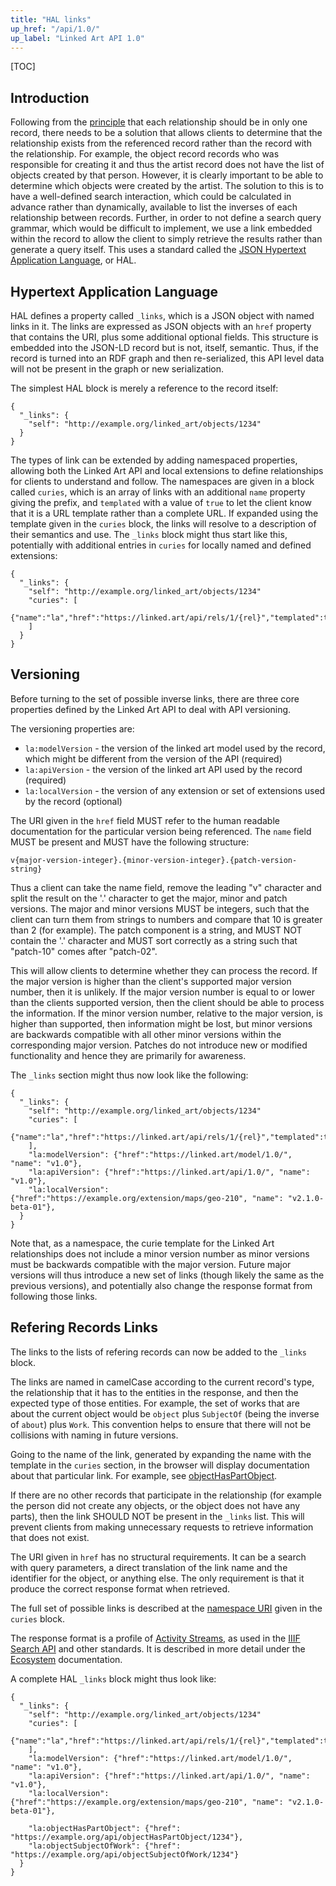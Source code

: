 ```yaml
---
title: "HAL links"
up_href: "/api/1.0/"
up_label: "Linked Art API 1.0"
---
```


[TOC]

## Introduction

Following from the [principle](../principles/) that each relationship should be in only one record, there needs to be a solution that allows clients to determine that the relationship exists from the referenced record rather than the record with the relationship. For example, the object record records who was responsible for creating it and thus the artist record does not have the list of objects created by that person. However, it is clearly important to be able to determine which objects were created by the artist. The solution to this is to have a well-defined search interaction, which could be calculated in advance rather than dynamically, available to list the inverses of each relationship between records. Further, in order to not define a search query grammar, which would be difficult to implement, we use a link embedded within the record to allow the client to simply retrieve the results rather than generate a query itself. This uses a standard called the [JSON Hypertext Application Language](https://datatracker.ietf.org/doc/html/draft-kelly-json-hal-11), or HAL.


## Hypertext Application Language

HAL defines a property called `_links`, which is a JSON object with named links in it. The links are expressed as JSON objects with an `href` property that contains the URI, plus some additional optional fields. This structure is embedded into the JSON-LD record but is not, itself, semantic. Thus, if the record is turned into an RDF graph and then re-serialized, this API level data will not be present in the graph or new serialization.

The simplest HAL block is merely a reference to the record itself:

```
{
  "_links": {
    "self": "http://example.org/linked_art/objects/1234"
  }
}
```

The types of link can be extended by adding namespaced properties, allowing both the Linked Art API and local extensions to define relationships for clients to understand and follow. The namespaces are given in a block called `curies`, which is an array of links with an additional `name` property giving the prefix, and `templated` with a value of `true` to let the client know that it is a URL template rather than a complete URL. If expanded using the template given in the `curies` block, the links will resolve to a description of their semantics and use. The `_links` block might thus start like this, potentially with additional entries in `curies` for locally named and defined extensions:

```
{
  "_links": {
    "self": "http://example.org/linked_art/objects/1234"
    "curies": [
      {"name":"la","href":"https://linked.art/api/rels/1/{rel}","templated":true}
    ]
  }
}
```


## Versioning

Before turning to the set of possible inverse links, there are three core properties defined by the Linked Art API to deal with API versioning.

The versioning properties are:
* `la:modelVersion` - the version of the linked art model used by the record, which might be different from the version of the API (required)
* `la:apiVersion` - the version of the linked art API used by the record (required)
* `la:localVersion` - the version of any extension or set of extensions used by the record (optional)

The URI given in the `href` field MUST refer to the human readable documentation for the particular version being referenced. The `name` field MUST be present and MUST have the following structure:

`v{major-version-integer}.{minor-version-integer}.{patch-version-string}`

Thus a client can take the name field, remove the leading "v" character and split the result on the '.' character to get the major, minor and patch versions. The major and minor versions MUST be integers, such that the client can turn them from strings to numbers and compare that 10 is greater than 2 (for example). The patch component is a string, and MUST NOT contain the '.' character and MUST sort correctly as a string such that "patch-10" comes after "patch-02".

This will allow clients to determine whether they can process the record. If the major version is higher than the client's supported major version number, then it is unlikely. If the major version number is equal to or lower than the clients supported version, then the client should be able to process the information. If the minor version number, relative to the major version, is higher than supported, then information might be lost, but minor versions are backwards compatible with all other minor versions within the corresponding major version. Patches do not introduce new or modified functionality and hence they are primarily for awareness.

The `_links` section might thus now look like the following:

```
{
  "_links": {
    "self": "http://example.org/linked_art/objects/1234"
    "curies": [
      {"name":"la","href":"https://linked.art/api/rels/1/{rel}","templated":true}
    ],
    "la:modelVersion": {"href":"https://linked.art/model/1.0/", "name": "v1.0"},
    "la:apiVersion": {"href":"https://linked.art/api/1.0/", "name": "v1.0"},
    "la:localVersion": {"href":"https://example.org/extension/maps/geo-210", "name": "v2.1.0-beta-01"},
  }
}
```

Note that, as a namespace, the curie template for the Linked Art relationships does not include a minor version number as minor versions must be backwards compatible with the major version. Future major versions will thus introduce a new set of links (though likely the same as the previous versions), and potentially also change the response format from following those links.


## Refering Records Links

The links to the lists of refering records can now be added to the `_links` block.

The links are named in camelCase according to the current record's type, the relationship that it has to the entities in the response, and then the expected type of those entities. For example, the set of works that are about the current object would be `object` plus `SubjectOf` (being the inverse of `about`) plus `Work`. This convention helps to ensure that there will not be collisions with naming in future versions.

Going to the name of the link, generated by expanding the name with the template in the `curies` section, in the browser will display documentation about that particular link. For example, see [objectHasPartObject](https://linked.art/api/rels/1/objectHasPartObject).

If there are no other records that participate in the relationship (for example the person did not create any objects, or the object does not have any parts), then the link SHOULD NOT be present in the `_links` list. This will prevent clients from making unnecessary requests to retrieve information that does not exist.

The URI given in `href` has no structural requirements. It can be a search with query parameters, a direct translation of the link name and the identifier for the object, or anything else. The only requirement is that it produce the correct response format when retrieved.

The full set of possible links is described at the [namespace URI](/api/rels/1/) given in the `curies` block. 

The response format is a profile of [Activity Streams](), as used in the [IIIF Search API]() and other standards. It is described in more detail under the [Ecosystem](../ecosystem/) documentation.

A complete HAL `_links` block might thus look like:

```
{
  "_links": {
    "self": "http://example.org/linked_art/objects/1234"
    "curies": [
      {"name":"la","href":"https://linked.art/api/rels/1/{rel}","templated":true}
    ],
    "la:modelVersion": {"href":"https://linked.art/model/1.0/", "name": "v1.0"},
    "la:apiVersion": {"href":"https://linked.art/api/1.0/", "name": "v1.0"},
    "la:localVersion": {"href":"https://example.org/extension/maps/geo-210", "name": "v2.1.0-beta-01"},

    "la:objectHasPartObject": {"href": "https://example.org/api/objectHasPartObject/1234"},
    "la:objectSubjectOfWork": {"href": "https://example.org/api/objectSubjectOfWork/1234"}
  }
}
```
